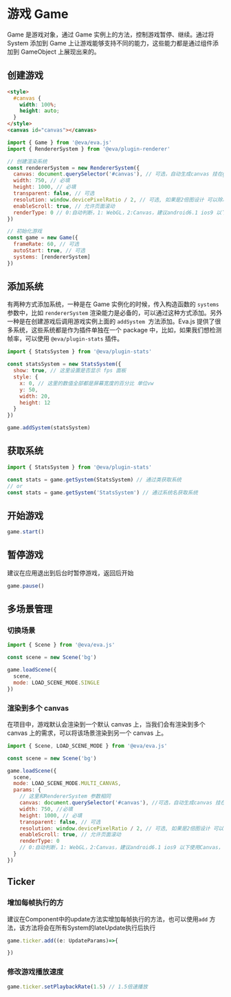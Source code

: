 # 游戏 Game

Game 是游戏对象，通过 Game 实例上的方法，控制游戏暂停、继续。通过将 System 添加到 Game 上让游戏能够支持不同的能力，这些能力都是通过组件添加到 GameObject 上展现出来的。

## 创建游戏

```html
<style>
  #canvas {
    width: 100%;
    height: auto;
  }
</style>
<canvas id="canvas"></canvas>
```

```js
import { Game } from '@eva/eva.js'
import { RendererSystem } from '@eva/plugin-renderer'

// 创建渲染系统
const rendererSystem = new RendererSystem({
  canvas: document.querySelector('#canvas'), // 可选，自动生成canvas 挂在game.canvas上
  width: 750, // 必填
  height: 1000, // 必填
  transparent: false, // 可选
  resolution: window.devicePixelRatio / 2, // 可选, 如果是2倍图设计 可以除以 2
  enableScroll: true, // 允许页面滚动
  renderType: 0 // 0:自动判断，1: WebGL，2:Canvas，建议android6.1 ios9 以下使用Canvas，需业务判断。
})

// 初始化游戏
const game = new Game({
  frameRate: 60, // 可选
  autoStart: true, // 可选
  systems: [rendererSystem]
})
```

## 添加系统

有两种方式添加系统，一种是在 Game 实例化的时候，传入构造函数的 `systems`  参数中，比如 `rendererSystem` 渲染能力是必备的，可以通过这种方式添加。另外一种是在创建游戏后调用游戏实例上面的 `addSystem`  方法添加。Eva.js 提供了很多系统，这些系统都是作为插件单独在一个 package 中，比如，如果我们想检测帧率，可以使用 `@eva/plugin-stats` 插件。

```js
import { StatsSystem } from '@eva/plugin-stats'

const statsSystem = new StatsSystem({
  show: true, // 这里设置是否显示 fps 面板
  style: {
    x: 0, // 这里的数值全部都是屏幕宽度的百分比 单位vw
    y: 50,
    width: 20,
    height: 12
  }
})

game.addSystem(statsSystem)
```

## 获取系统

```ts
import { StatsSystem } from '@eva/plugin-stats'

const stats = game.getSystem(StatsSystem) // 通过类获取系统
// or
const stats = game.getSystem('StatsSystem') // 通过系统名获取系统
```

## 开始游戏

```js
game.start()
```

## 暂停游戏

建议在应用退出到后台时暂停游戏，返回后开始

```ts
game.pause()
```

## 多场景管理

### 切换场景

```js
import { Scene } from '@eva/eva.js'

const scene = new Scene('bg')

game.loadScene({
  scene,
  mode: LOAD_SCENE_MODE.SINGLE
})
```

### 渲染到多个 canvas

在项目中，游戏默认会渲染到一个默认 canvas 上，当我们会有渲染到多个 canvas 上的需求，可以将该场景渲染到另一个 canvas 上。

```js
import { Scene, LOAD_SCENE_MODE } from '@eva/eva.js'

const scene = new Scene('bg')

game.loadScene({
  scene,
  mode: LOAD_SCENE_MODE.MULTI_CANVAS,
  params: {
    // 这里和RendererSystem 参数相同
    canvas: document.querySelector('#canvas'), //可选，自动生成canvas 挂在game.canvas上
    width: 750, //必填
    height: 1000, // 必填
    transparent: false, // 可选
    resolution: window.devicePixelRatio / 2, // 可选, 如果是2倍图设计 可以除以 2
    enableScroll: true, // 允许页面滚动
    renderType: 0
    // 0:自动判断，1: WebGL，2:Canvas，建议android6.1 ios9 以下使用Canvas，需业务判断。
  }
})
```

## Ticker
### 增加每帧执行的方
建议在Component中的update方法实增加每帧执行的方法，也可以使用`add` 方法，该方法将会在所有System的lateUpdate执行后执行
```js
game.ticker.add((e: UpdateParams)=>{

})
```

### 修改游戏播放速度
```js
game.ticker.setPlaybackRate(1.5) // 1.5倍速播放
```


<br/>
<br/>
<br/>
<br/>
<br/>

